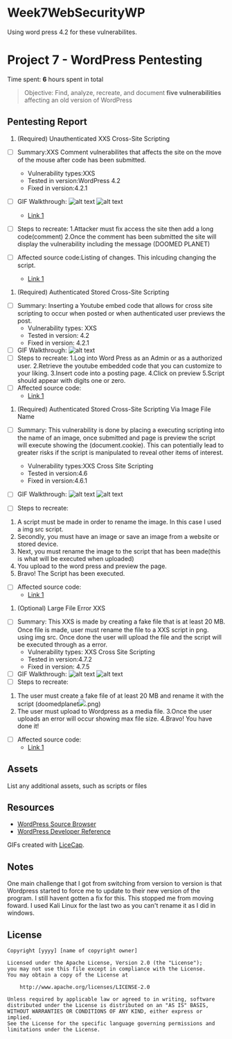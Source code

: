 # Week7WebSecurityWP
Using word press 4.2 for these vulnerabilites.
# Project 7 - WordPress Pentesting

Time spent: **6** hours spent in total

> Objective: Find, analyze, recreate, and document **five vulnerabilities** affecting an old version of WordPress

## Pentesting Report

1. (Required) Unauthenticated XXS Cross-Site Scripting
  - [ ] Summary:XXS Comment vulnerabilites that affects the site on the move of the mouse after code has been submitted. 
    - Vulnerability types:XXS
    - Tested in version:WordPress 4.2
    - Fixed in version:4.2.1
  - [ ] GIF Walkthrough: ![alt text](https://github.com/EchoX18/Week7WebSecurityWP/blob/master/XSS2.gif)
  ![alt text](https://github.com/EchoX18/Week7WebSecurityWP/blob/master/XSS3.gif)
     - [Link 1](https://wpvulndb.com/vulnerabilities/7945)
 
                         
  - [ ] Steps to recreate:
  1.Attacker must fix access the site then add a long code(comment) 
  2.Once the comment has been submitted the site will display the vulnerability including the message (DOOMED PLANET)
  - [ ] Affected source code:Listing of changes. This inlcuding changing the script.
    - [Link 1](https://core.trac.wordpress.org/browser/tags/version/src/source_file.php)
1. (Required) Authenticated Stored Cross-Site Scripting
  - [ ] Summary: Inserting a Youtube embed code that allows for cross site scripting to occur when posted or when authenticated user previews the post.
    - Vulnerability types: XXS
    - Tested in version: 4.2
    - Fixed in version: 4.2.1
  - [ ] GIF Walkthrough:  ![alt text](https://github.com/EchoX18/Week7WebSecurityWP/blob/master/XXS%20Number%202.gif)
  - [ ] Steps to recreate: 
  1.Log into Word Press as an Admin or as a authorized user.
  2.Retrieve the youtube embedded code that you can customize to your liking.
  3.Insert code into a posting page.
  4.Click on preview 
  5.Script should appear with digits one or zero.
  - [ ] Affected source code: 
    - [Link 1](https://wpvulndb.com/vulnerabilities/8768)
1. (Required) Authenticated Stored Cross-Site Scripting Via Image File Name 
  - [ ] Summary: This vulnerability is done by placing a executing scripting into the name of an image, once submitted and page is preview the script will execute showing the (document.cookie). This can potentially lead to greater risks if the script is manipulated to reveal other items of interest.
    - Vulnerability types:XXS Cross Site Scripting
    - Tested in version:4.6 
    - Fixed in version:4.6.1
  - [ ] GIF Walkthrough:
  ![alt text](https://github.com/EchoX18/Week7WebSecurityWP/blob/master/XXS%20Image%202.gif)
  ![alt text](https://github.com/EchoX18/Week7WebSecurityWP/blob/master/XXS%20Image%202-2.gif)
  
  - [ ] Steps to recreate:
  1. A script must be made in order to rename the image. In this case I used a img src script.
  2. Secondly, you must have an image or save an image from a website or stored device.
  3. Next, you must rename the image to the script that has been made(this is what will be executed when uploaded)
  4. You upload to the word press and preview the page.
  5. Bravo! The Script has been executed.
  - [ ] Affected source code:
    - [Link 1](https://wpvulndb.com/vulnerabilities/8615)
1. (Optional) Large File Error XXS
  - [ ] Summary: This XXS is made by creating a fake file that is at least 20 MB. Once file is made, user must rename the file to a XXS script in png. using img src. Once done the user will upload the file and the script will be executed through as a error. 
    - Vulnerability types: XXS Cross Site Scripting
    - Tested in version:4.7.2
    - Fixed in version: 4.7.5
  - [ ] GIF Walkthrough: 
  ![alt text](https://github.com/EchoX18/Week7WebSecurityWP/blob/master/XXS%20MAX.gif)
  ![alt text](https://github.com/EchoX18/Week7WebSecurityWP/blob/master/XXS%20MAX%202.gif)
  - [ ] Steps to recreate:
  1. The user must create a fake file of at least 20 MB and rename it with the script (doomedplanet<img src=x onerror=alert(1)>.png)
  2. The user must upload to Wordpress as a media file.
  3.Once the user uploads an error will occur showing max file size.
  4.Bravo! You have done it!
  - [ ] Affected source code:
    - [Link 1](https://cve.mitre.org/cgi-bin/cvename.cgi?name=CVE-2017-9061) 


## Assets

List any additional assets, such as scripts or files

## Resources

- [WordPress Source Browser](https://core.trac.wordpress.org/browser/)
- [WordPress Developer Reference](https://developer.wordpress.org/reference/)

GIFs created with [LiceCap](http://www.cockos.com/licecap/).

## Notes

One main challenge that I got from switching from version to version is that Wordpress started to force me to update to their new version of the program. I still havent gotten a fix for this. This stopped me from moving foward. I used Kali Linux for the last two as you can't rename it as I did in windows.

## License

    Copyright [yyyy] [name of copyright owner]

    Licensed under the Apache License, Version 2.0 (the "License");
    you may not use this file except in compliance with the License.
    You may obtain a copy of the License at

        http://www.apache.org/licenses/LICENSE-2.0

    Unless required by applicable law or agreed to in writing, software
    distributed under the License is distributed on an "AS IS" BASIS,
    WITHOUT WARRANTIES OR CONDITIONS OF ANY KIND, either express or implied.
    See the License for the specific language governing permissions and
    limitations under the License.
